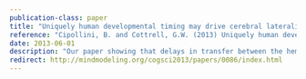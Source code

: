 ```yaml
---
publication-class: paper
title: "Uniquely human developmental timing may drive cerebral lateralization and interhemispheric coupling"
reference: "Cipollini, B. and Cottrell, G.W. (2013) Uniquely human developmental timing may drive cerebral lateralization and interhemispheric coupling. In Proceedings of the 35th Annual Conference of the Cognitive Science Society. Austin, TX: Cognitive Science Society."
date: 2013-06-01
description: "Our paper showing that delays in transfer between the hemispheres cannot be as severe as typically stated. We also show that unreliability in delay can lead to decreased communication, and is likely present during development."
redirect: http://mindmodeling.org/cogsci2013/papers/0086/index.html
---
```


